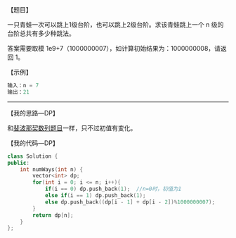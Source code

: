 【题目】

一只青蛙一次可以跳上1级台阶，也可以跳上2级台阶。求该青蛙跳上一个 n 级的台阶总共有多少种跳法。

答案需要取模 1e9+7（1000000007），如计算初始结果为：1000000008，请返回 1。

【示例】

```c++
输入：n = 7
输出：21
```

---

【我的思路—DP】

和[斐波那契数列题目](https://github.com/Yorkzhang19961122/LeetCodeNotebook/blob/main/%E9%80%92%E5%BD%92/%E5%89%91%E6%8C%87Offer10-I.%E6%96%90%E6%B3%A2%E9%82%A3%E5%A5%91%E6%95%B0%E5%88%97_E.md)一样，只不过初值有变化。

【我的代码—DP】

```c++
class Solution {
public:
    int numWays(int n) {
        vector<int> dp;
        for(int i = 0; i <= n; i++){
            if(i == 0) dp.push_back(1);  //n=0时，初值为1
            else if(i == 1) dp.push_back(1);
            else dp.push_back((dp[i - 1] + dp[i - 2])%1000000007);
        }
        return dp[n];
    }
};
```

